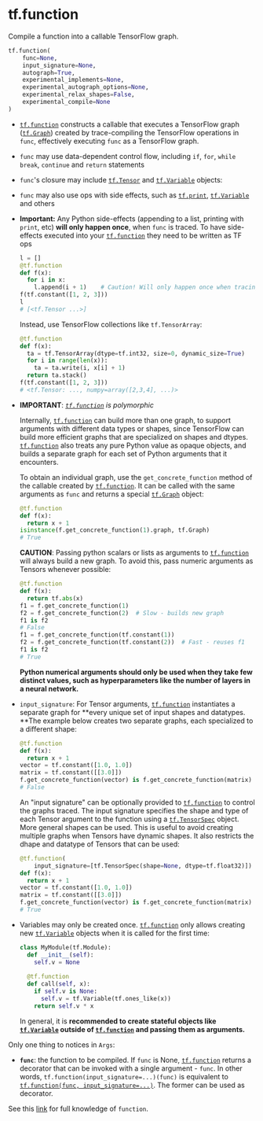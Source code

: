 # tf.function

Compile a function into a callable TensorFlow graph.

```python
tf.function(
    func=None,
    input_signature=None,
    autograph=True,
    experimental_implements=None,
    experimental_autograph_options=None,
    experimental_relax_shapes=False,
    experimental_compile=None
)
```

- [`tf.function`](https://www.tensorflow.org/api_docs/python/tf/function) constructs a callable that executes a TensorFlow graph ([`tf.Graph`](https://www.tensorflow.org/api_docs/python/tf/Graph)) created by trace-compiling the TensorFlow operations in `func`, effectively executing `func` as a TensorFlow graph.

- `func` may use data-dependent control flow, including `if`, `for`, `while` `break`, `continue` and `return` statements

- `func`'s closure may include [`tf.Tensor`](https://www.tensorflow.org/api_docs/python/tf/Tensor) and [`tf.Variable`](https://www.tensorflow.org/api_docs/python/tf/Variable) objects:

- `func` may also use ops with side effects, such as [`tf.print`](https://www.tensorflow.org/api_docs/python/tf/print), [`tf.Variable`](https://www.tensorflow.org/api_docs/python/tf/Variable) and others

- **Important:** Any Python side-effects (appending to a list, printing with `print`, etc) **will only happen once**, when `func` is traced. To have side-effects executed into your [`tf.function`](https://www.tensorflow.org/api_docs/python/tf/function) they need to be written as TF ops

  ```python
  l = [] 
  @tf.function 
  def f(x): 
    for i in x: 
      l.append(i + 1)    # Caution! Will only happen once when tracing 
  f(tf.constant([1, 2, 3])) 
  l 
  # [<tf.Tensor ...>]
  ```

  Instead, use TensorFlow collections like `tf.TensorArray`:

  ```python
  @tf.function 
  def f(x): 
    ta = tf.TensorArray(dtype=tf.int32, size=0, dynamic_size=True) 
    for i in range(len(x)): 
      ta = ta.write(i, x[i] + 1) 
    return ta.stack() 
  f(tf.constant([1, 2, 3])) 
  # <tf.Tensor: ..., numpy=array([2,3,4], ...)>
  ```

- **IMPORTANT**: *[`tf.function`](https://www.tensorflow.org/api_docs/python/tf/function) is polymorphic*

  Internally, [`tf.function`](https://www.tensorflow.org/api_docs/python/tf/function) can build more than one graph, to support arguments with different data types or shapes, since TensorFlow can build more efficient graphs that are specialized on shapes and dtypes. [`tf.function`](https://www.tensorflow.org/api_docs/python/tf/function) also treats any pure Python value as opaque objects, and builds a separate graph for each set of Python arguments that it encounters.

  To obtain an individual graph, use the `get_concrete_function` method of the callable created by [`tf.function`](https://www.tensorflow.org/api_docs/python/tf/function). It can be called with the same arguments as `func` and returns a special [`tf.Graph`](https://www.tensorflow.org/api_docs/python/tf/Graph) object:

  ```python
  @tf.function 
  def f(x): 
    return x + 1 
  isinstance(f.get_concrete_function(1).graph, tf.Graph) 
  # True
  ```

  **CAUTION**: Passing python scalars or lists as arguments to [`tf.function`](https://www.tensorflow.org/api_docs/python/tf/function) will always build a new graph. To avoid this, pass numeric arguments as Tensors whenever possible:

  ```python
  @tf.function 
  def f(x): 
    return tf.abs(x) 
  f1 = f.get_concrete_function(1) 
  f2 = f.get_concrete_function(2)  # Slow - builds new graph 
  f1 is f2 
  # False
  f1 = f.get_concrete_function(tf.constant(1)) 
  f2 = f.get_concrete_function(tf.constant(2))  # Fast - reuses f1 
  f1 is f2 
  # True
  ```

  **Python numerical arguments should only be used when they take few distinct values, such as hyperparameters like the number of layers in a neural network.**

- `input_signature`: For Tensor arguments, [`tf.function`](https://www.tensorflow.org/api_docs/python/tf/function) instantiates a separate graph for **every unique set of input shapes and datatypes. **The example below creates two separate graphs, each specialized to a different shape:

  ```python
  @tf.function 
  def f(x): 
    return x + 1 
  vector = tf.constant([1.0, 1.0]) 
  matrix = tf.constant([[3.0]]) 
  f.get_concrete_function(vector) is f.get_concrete_function(matrix) 
  # False
  ```

  An "input signature" can be optionally provided to [`tf.function`](https://www.tensorflow.org/api_docs/python/tf/function) to control the graphs traced. The input signature specifies the shape and type of each Tensor argument to the function using a [`tf.TensorSpec`](https://www.tensorflow.org/api_docs/python/tf/TensorSpec) object. More general shapes can be used. This is useful to avoid creating multiple graphs when Tensors have dynamic shapes. It also restricts the dhape and datatype of Tensors that can be used:

  ```python
  @tf.function( 
      input_signature=[tf.TensorSpec(shape=None, dtype=tf.float32)]) 
  def f(x): 
    return x + 1 
  vector = tf.constant([1.0, 1.0]) 
  matrix = tf.constant([[3.0]]) 
  f.get_concrete_function(vector) is f.get_concrete_function(matrix) 
  # True
  ```

- Variables may only be created once. [`tf.function`](https://www.tensorflow.org/api_docs/python/tf/function) only allows creating new [`tf.Variable`](https://www.tensorflow.org/api_docs/python/tf/Variable) objects when it is called for the first time:

  ```python
  class MyModule(tf.Module): 
    def __init__(self): 
      self.v = None 
   
    @tf.function 
    def call(self, x): 
      if self.v is None: 
        self.v = tf.Variable(tf.ones_like(x)) 
      return self.v * x 
  ```

  In general, it is **recommended to create stateful objects like [`tf.Variable`](https://www.tensorflow.org/api_docs/python/tf/Variable) outside of [`tf.function`](https://www.tensorflow.org/api_docs/python/tf/function) and passing them as arguments.**



Only one thing to notices in `Args`:

* **`func`**: the function to be compiled. If `func` is None, [`tf.function`](https://www.tensorflow.org/api_docs/python/tf/function) returns a decorator that can be invoked with a single argument - `func`. In other words, `tf.function(input_signature=...)(func)` is equivalent to [`tf.function(func, input_signature=...)`](https://www.tensorflow.org/api_docs/python/tf/function). The former can be used as decorator.



See this [link](https://www.tensorflow.org/api_docs/python/tf/function) for full knowledge of `function`.